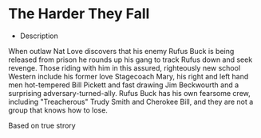 # The Harder They Fall

- Description

When outlaw Nat Love discovers that his enemy Rufus Buck is being released from prison he rounds up his gang to track Rufus down and seek revenge. 
Those riding with him in this assured, righteously new school Western include his former love Stagecoach Mary, his right and left hand men hot-tempered 
Bill Pickett and fast drawing Jim Beckwourth and a surprising adversary-turned-ally. Rufus Buck has his own fearsome crew, including "Treacherous" Trudy 
Smith and Cherokee Bill, and they are not a group that knows how to lose.

Based on true strory
